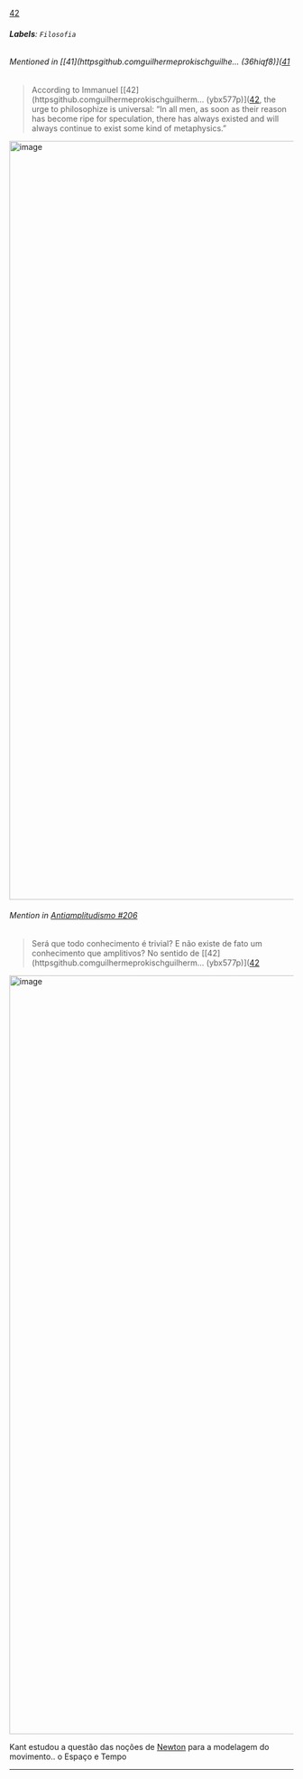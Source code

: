[42](https://github.com/guilhermeprokisch/guilherme/issues/42) 
###### **Labels**: `Filosofia`



 


###### Mentioned in [[41](httpsgithub.comguilhermeprokischguilhe... (36hiqf8)]([41](httpsgithub.comguilhermeprokischguilhe...%20(36hiqf8).md)  
 > According to Immanuel [[42](httpsgithub.comguilhermeprokischguilherm... (ybx577p)]([42](httpsgithub.comguilhermeprokischguilherm...%20(ybx577p).md), the urge to philosophize is universal: “In all men, as soon as their reason has become ripe for speculation, there has always existed and will always continue to exist some kind of metaphysics.”


<img width="1343" alt="image" src="https://user-images.githubusercontent.com/12011070/163900126-0e24a840-c263-4101-be8c-0552fc1ddb84.png">


 ######  Mention in [Antiamplitudismo #206](Antiamplitudismo-#206)  
 > Será que todo conhecimento é trivial? E não existe de fato um conhecimento que amplitivos? No sentido de [[42](httpsgithub.comguilhermeprokischguilherm... (ybx577p)]([42](httpsgithub.comguilhermeprokischguilherm...%20(ybx577p).md)

<img width="1343" alt="image" src="https://user-images.githubusercontent.com/12011070/163900361-767cd191-436a-4b67-8253-d815914eb9e7.png">


Kant estudou a questão das noções de [Newton](Newton.md) para a modelagem do movimento.. o Espaço e Tempo

-------------------------------------------------------------------------------

